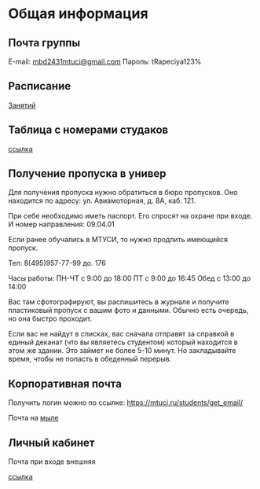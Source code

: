 Общая информация
========================
## Почта группы
E-mail: mbd2431mtuci@gmail.com
Пароль: tRapeciya123%

## Расписание
[Занятий](https://mtuci.ru/upload/iblock/427/iqow0cjidxnvtqprts69lkzgvrjzle89/MBD2431-MBD2432-MFB2431-MFK2431.pdf)

## Таблица с номерами студаков
[ссылка](https://docs.google.com/spreadsheets/d/1tYzOpFow70C-2aKlJD1TvTO8xt2RVM8E46XKaVxuYFs/edit?gid=1092603147#gid=1092603147)

## Получение пропуска в универ
Для получения пропуска нужно обратиться в бюро пропусков. Оно находится по адресу: ул. Авиамоторная, д. 8А, каб. 121.

При себе необходимо иметь паспорт. Его спросят на охране при входе. И номер направления: 09.04.01

Если ранее обучались в МТУСИ, то нужно продлить имеющийся пропуск. 

Тел: 8(495)957-77-99 до. 176

Часы работы:
ПН-ЧТ с 9:00 до 18:00
ПТ с 9:00 до 16:45
Обед с 13:00 до 14:00

Вас там сфотографируют, вы распишитесь в журнале и получите пластиковый пропуск с вашим фото и данными. Обычно есть очередь, но она быстро проходит. 

Если вас не найдут в списках, вас сначала отправят за справкой в единый деканат (что вы являетесь студентом) который находится в этом же здании. Это займет не более 5-10 минут. Но закладывайте время, чтобы не попасть в обеденный перерыв.

## Корпоративная почта
Получить логин можно по ссылке: https://mtuci.ru/students/get_email/

Почта на [мыле](https://mail.ru/)

## Личный кабинет
Почта при входе внешняя

[ссылка](https://lk.mtuci.ru/bvzauth/realms/master/protocol/openid-connect/auth?client_id=mtuci&redirect_uri=https%3A%2F%2Flk.mtuci.ru%2Fkeycloak%2Fafter-login&response_type=code&scope=openid&state=lHU1CuqQDbqqUxiQBoR2M_EW5B2CdfRh)